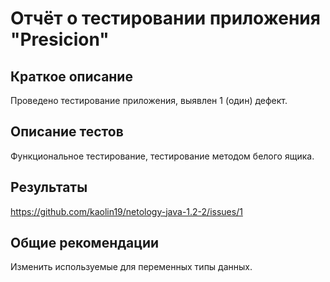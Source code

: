 # Отчёт о тестировании приложения "Presicion"

## Краткое описание

Проведено тестирование приложения, выявлен 1 (один) дефект.

## Описание тестов

Функциональное тестирование, тестирование методом белого ящика.

## Результаты

https://github.com/kaolin19/netology-java-1.2-2/issues/1

## Общие рекомендации

Изменить используемые для переменных типы данных.
